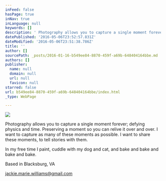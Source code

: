 ```yaml
---
inFeed: false
hasPage: true
inNav: true
inLanguage: null
keywords: []
description: ' Photography allows you to capture a single moment forever; defying physics and time. Preserving a moment so you can relive it over and over. I want to capture as many of these moments as possible. I want to share these moments, to tell stories with them. '
datePublished: '2016-05-06T23:52:57.831Z'
dateModified: '2016-05-06T23:51:38.786Z'
title: ''
author: []
sourcePath: _posts/2016-01-16-b549ee84-8870-459f-a69b-648404164bbe.md
authors: []
publisher:
  name: null
  domain: null
  url: null
  favicon: null
starred: false
url: b549ee84-8870-459f-a69b-648404164bbe/index.html
_type: WebPage

---
```

![](https://the-grid-user-content.s3-us-west-2.amazonaws.com/afb6474b-8806-4c2b-b991-4b6166aac3d6.jpg)

Photography allows you to capture a single moment forever; defying physics and time. Preserving a moment so you can relive it over and over. I want to capture as many of these moments as possible. I want to share these moments, to tell stories with them. 

In my free time I paint, cuddle with my dog and cat, and bake and bake and bake and bake. 

Based in Blacksburg, VA

jackie.marie.williams@gmail.com